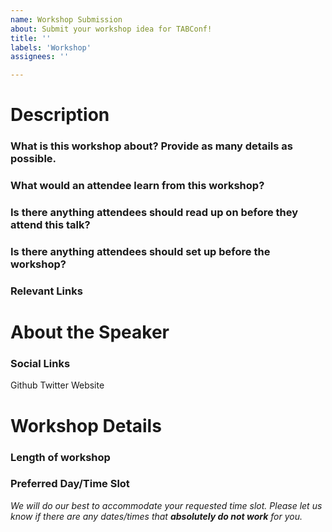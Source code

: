 ```yaml
---
name: Workshop Submission
about: Submit your workshop idea for TABConf!
title: ''
labels: 'Workshop'
assignees: ''

---
```


# Description
### What is this workshop about? Provide as many details as possible. 
### What would an attendee learn from this workshop?
### Is there anything attendees should read up on before they attend this talk?
### Is there anything attendees should set up before the workshop?
### Relevant Links

# About the Speaker
### Social Links
Github 
Twitter
Website

# Workshop Details
### Length of workshop
### Preferred Day/Time Slot 
*We will do our best to accommodate your requested time slot. Please let us know if there are any dates/times that ***absolutely do not work*** for you.*
